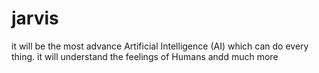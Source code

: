 # jarvis
it will be the most advance Artificial Intelligence (AI) which can do every thing. it will understand the feelings of Humans andd much more 
